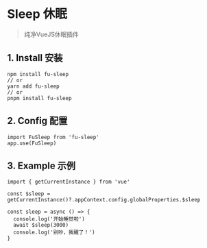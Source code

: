 
# Sleep 休眠
> 纯净VueJS休眠插件

## 1. Install 安装

```
npm install fu-sleep
// or
yarn add fu-sleep
// or 
pnpm install fu-sleep
```

## 2. Config 配置

```
import FuSleep from 'fu-sleep'
app.use(FuSleep)
```

## 3. Example 示例

```
import { getCurrentInstance } from 'vue'

const $sleep = getCurrentInstance()?.appContext.config.globalProperties.$sleep

const sleep = async () => {
  console.log('开始睡觉啦')
  await $sleep(3000)
  console.log('别吵，我醒了！')
}
```